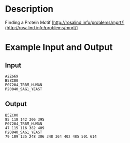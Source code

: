 Description
===========

Finding a Protein Motif [http://rosalind.info/problems/mprt/](http://rosalind.info/problems/mprt/)

Example Input and Output
========================

Input
-----

    A2Z669
    B5ZC00
    P07204_TRBM_HUMAN
    P20840_SAG1_YEAST

Output
------

    B5ZC00
    85 118 142 306 395
    P07204_TRBM_HUMAN
    47 115 116 382 409
    P20840_SAG1_YEAST
    79 109 135 248 306 348 364 402 485 501 614
